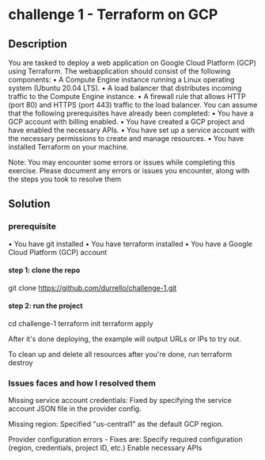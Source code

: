 # challenge 1 - Terraform on GCP

## Description
You are tasked to deploy a web application on Google Cloud Platform (GCP) using Terraform. The webapplication should consist of the following components:
• A Compute Engine instance running a Linux operating system (Ubuntu 20.04 LTS).
• A load balancer that distributes incoming traffic to the Compute Engine instance.
• A firewall rule that allows HTTP (port 80) and HTTPS (port 443) traffic to the load balancer.
You can assume that the following prerequisites have already been completed:
• You have a GCP account with billing enabled.
• You have created a GCP project and have enabled the necessary APIs.
• You have set up a service account with the necessary permissions to create and manage resources.
• You have installed Terraform on your machine.

Note: You may encounter some errors or issues while completing this exercise. Please document any errors or issues you encounter, along with the steps you took to resolve them

## Solution 
### prerequisite
• You have git installed
• You have terraform installed
• You have a Google Cloud Platform (GCP) account

#### step 1: clone the repo
 git clone https://github.com/durrello/challenge-1.git
 
#### step 2: run the project
cd challenge-1
terraform init 
terraform apply

After it's done deploying, the example will output URLs or IPs to try out.

To clean up and delete all resources after you're done, run terraform destroy

### Issues faces and how I resolved them
Missing service account credentials: Fixed by specifying the service account JSON file in the provider config.

Missing region: Specified "us-central1" as the default GCP region.

Provider configuration errors - Fixes are:
Specify required configuration (region, credentials, project ID, etc.)
Enable necessary APIs
